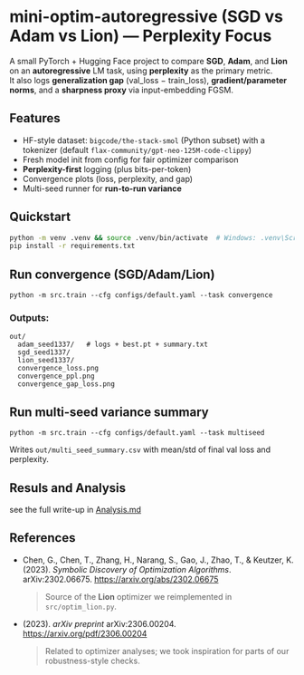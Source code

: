   # mini-optim-autoregressive (SGD vs Adam vs Lion) — Perplexity Focus

A small PyTorch + Hugging Face project to compare **SGD**, **Adam**, and **Lion** on an **autoregressive** LM task, using **perplexity** as the primary metric.  
It also logs **generalization gap** (val_loss − train_loss), **gradient/parameter norms**, and a **sharpness proxy** via input-embedding FGSM.

## Features
- HF-style dataset: `bigcode/the-stack-smol` (Python subset) with a tokenizer (default `flax-community/gpt-neo-125M-code-clippy`)
- Fresh model init from config for fair optimizer comparison
- **Perplexity-first** logging (plus bits-per-token)
- Convergence plots (loss, perplexity, and gap)
- Multi-seed runner for **run-to-run variance**

## Quickstart
```bash
python -m venv .venv && source .venv/bin/activate  # Windows: .venv\Scripts\activate
pip install -r requirements.txt
```

## Run convergence (SGD/Adam/Lion)
```
python -m src.train --cfg configs/default.yaml --task convergence
```

### Outputs:
```
out/
  adam_seed1337/   # logs + best.pt + summary.txt
  sgd_seed1337/
  lion_seed1337/
  convergence_loss.png
  convergence_ppl.png
  convergence_gap_loss.png
```

## Run multi-seed variance summary
```
python -m src.train --cfg configs/default.yaml --task multiseed
```
Writes `out/multi_seed_summary.csv` with mean/std of final val loss and perplexity.

## Resuls and Analysis

see the full write-up in [Analysis.md](Analysis.md)


## References

- Chen, G., Chen, T., Zhang, H., Narang, S., Gao, J., Zhao, T., & Keutzer, K. (2023). *Symbolic Discovery of Optimization Algorithms*. arXiv:2302.06675. https://arxiv.org/abs/2302.06675  
  > Source of the **Lion** optimizer we reimplemented in `src/optim_lion.py`.

- (2023). *arXiv preprint* arXiv:2306.00204. https://arxiv.org/pdf/2306.00204  
  > Related to optimizer analyses; we took inspiration for parts of our robustness-style checks.

